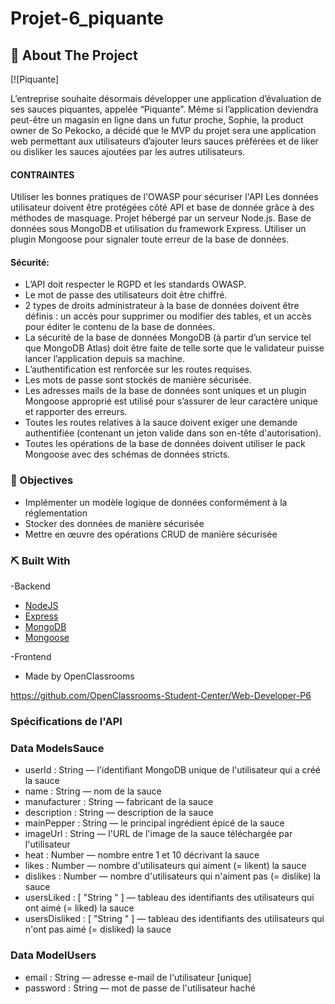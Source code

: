 # Projet-6_piquante

<!-- ABOUT THE PROJECT -->

## 🧐 About The Project <a name = "about-the-project"></a>

[![Piquante]

L’entreprise souhaite désormais développer une application d’évaluation de ses sauces piquantes, appelée “Piquante”. Même si l’application deviendra peut-être un magasin en ligne dans un futur proche, Sophie, la product owner de So Pekocko, a décidé que le MVP du projet sera une application web permettant aux utilisateurs d’ajouter leurs sauces préférées et de liker ou disliker les sauces ajoutées par les autres utilisateurs.

#### CONTRAINTES

Utiliser les bonnes pratiques de l'OWASP pour sécuriser l'API
Les données utilisateur doivent être protégées côté API et base de donnée grâce à des méthodes de masquage.
Projet hébergé par un serveur Node.js.
Base de données sous MongoDB et utilisation du framework Express.
Utiliser un plugin Mongoose pour signaler toute erreur de la base de données.

#### Sécurité:

- L’API doit respecter le RGPD et les standards OWASP.
- Le mot de passe des utilisateurs doit être chiffré.
- 2 types de droits administrateur à la base de données doivent être définis : un accès pour supprimer ou modifier des tables, et un accès pour éditer le contenu de la base de données.
- La sécurité de la base de données MongoDB (à partir d’un service tel que MongoDB Atlas) doit être faite de telle sorte que le validateur puisse lancer l’application depuis sa machine.
- L’authentification est renforcée sur les routes requises.
- Les mots de passe sont stockés de manière sécurisée.
- Les adresses mails de la base de données sont uniques et un plugin Mongoose approprié est utilisé pour s’assurer de leur caractère unique et rapporter des erreurs.
- Toutes les routes relatives à la sauce doivent exiger une demande authentifiée (contenant un jeton valide dans son en-tête d'autorisation).
- Toutes les opérations de la base de données doivent utiliser le pack Mongoose avec des schémas de données stricts.

### 🎯 Objectives <a name = "objectives"></a>

- Implémenter un modèle logique de données conformément à la réglementation
- Stocker des données de manière sécurisée
- Mettre en œuvre des opérations CRUD de manière sécurisée

### ⛏️ Built With <a name = "built-with"></a>

-Backend

- [NodeJS](https://nodejs.org/en/)
- [Express](https://expressjs.com/fr/)
- [MongoDB](https://www.mongodb.com/)
- [Mongoose](https://mongoosejs.com/)

-Frontend

- Made by OpenClassrooms

https://github.com/OpenClassrooms-Student-Center/Web-Developer-P6

### Spécifications de l'API

### Data ModelsSauce

- userId : String — l'identifiant MongoDB unique de l'utilisateur qui a créé la
  sauce
- name : String — nom de la sauce
- manufacturer : String — fabricant de la sauce
- description : String — description de la sauce
- mainPepper : String — le principal ingrédient épicé de la sauce
- imageUrl : String — l'URL de l'image de la sauce téléchargée par l'utilisateur
- heat : Number — nombre entre 1 et 10 décrivant la sauce
- likes : Number — nombre d'utilisateurs qui aiment (= likent) la sauce
- dislikes : Number — nombre d'utilisateurs qui n'aiment pas (= dislike) la
  sauce
- usersLiked : [ "String <userId>" ] — tableau des identifiants des utilisateurs
  qui ont aimé (= liked) la sauce
- usersDisliked : [ "String <userId>" ] — tableau des identifiants des
  utilisateurs qui n'ont pas aimé (= disliked) la sauce

### Data ModelUsers

- email : String — adresse e-mail de l'utilisateur [unique]
- password : String — mot de passe de l'utilisateur haché
